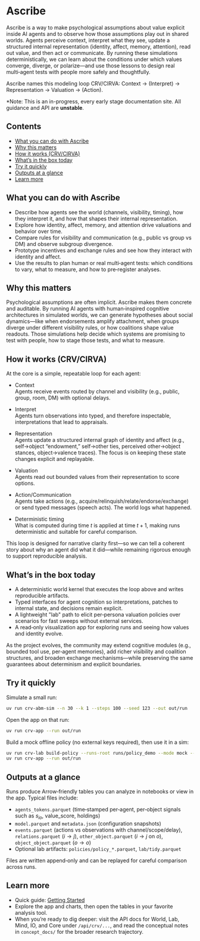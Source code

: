 # Ascribe

Ascribe is a way to make psychological assumptions about value explicit inside AI agents and to observe how those assumptions play out in shared worlds. Agents perceive context, interpret what they see, update a structured internal representation (identity, affect, memory, attention), read out value, and then act or communicate. By running these simulations deterministically, we can learn about the conditions under which values converge, diverge, or polarize&mdash;and use those lessons to design real multi‑agent tests with people more safely and thoughtfully.

Ascribe names this modeling loop CRV/CIRVA: Context → (Interpret) → Representation → Valuation → (Action).

\*Note: This is an in-progress, every early stage documentation site. All guidance and API are **unstable**.

## Contents

- [What you can do with Ascribe](#what-you-can-do-with-ascribe)
- [Why this matters](#why-this-matters)
- [How it works (CRV/CIRVA)](#how-it-works-crvcirva)
- [What’s in the box today](#whats-in-the-box-today)
- [Try it quickly](#try-it-quickly)
- [Outputs at a glance](#outputs-at-a-glance)
- [Learn more](#learn-more)

## What you can do with Ascribe

- Describe how agents see the world (channels, visibility, timing), how they interpret it, and how that shapes their internal representation.
- Explore how identity, affect, memory, and attention drive valuations and behavior over time.
- Compare rules for visibility and communication (e.g., public vs group vs DM) and observe subgroup divergence.
- Prototype incentives and exchange rules and see how they interact with identity and affect.
- Use the results to plan human or real multi‑agent tests: which conditions to vary, what to measure, and how to pre‑register analyses.

## Why this matters

Psychological assumptions are often implicit. Ascribe makes them concrete and auditable. By running AI agents with human‑inspired cognitive architectures in simulated worlds, we can generate hypotheses about social dynamics&mdash;like when endorsements amplify attachment, when groups diverge under different visibility rules, or how coalitions shape value readouts. Those simulations help decide which systems are promising to test with people, how to stage those tests, and what to measure.

## How it works (CRV/CIRVA)

At the core is a simple, repeatable loop for each agent:

- Context  
  Agents receive events routed by channel and visibility (e.g., public, group, room, DM) with optional delays.

- Interpret  
  Agents turn observations into typed, and therefore inspectable, interpretations that lead to appraisals.

- Representation  
  Agents update a structured internal graph of identity and affect (e.g., self→object “endowment,” self→other ties, perceived other→object stances, object→valence traces). The focus is on keeping these state changes explicit and replayable.

- Valuation  
  Agents read out bounded values from their representation to score options.

- Action/Communication  
  Agents take actions (e.g., acquire/relinquish/relate/endorse/exchange) or send typed messages (speech acts). The world logs what happened.

- Deterministic timing  
  What is computed during time $t$ is applied at time $t+1$, making runs deterministic and suitable for careful comparison.

This loop is designed for narrative clarity first&mdash;so we can tell a coherent story about why an agent did what it did&mdash;while remaining rigorous enough to support reproducible analysis.

## What’s in the box today

- A deterministic world kernel that executes the loop above and writes reproducible artifacts.
- Typed interfaces for agent cognition so interpretations, patches to internal state, and decisions remain explicit.
- A lightweight "lab" path to elicit per‑persona valuation policies over scenarios for fast sweeps without external services.
- A read‑only visualization app for exploring runs and seeing how values and identity evolve.

As the project evolves, the community may extend cognitive modules (e.g., bounded tool use, per‑agent memories), add richer visibility and coalition structures, and broaden exchange mechanisms—while preserving the same guarantees about determinism and explicit boundaries.

## Try it quickly

Simulate a small run:

```bash
uv run crv-abm-sim --n 30 --k 1 --steps 100 --seed 123 --out out/run
```

Open the app on that run:

```bash
uv run crv-app --run out/run
```

Build a mock offline policy (no external keys required), then use it in a sim:

```bash
uv run crv-lab build-policy --runs-root runs/policy_demo --mode mock --persona persona_baseline --model gpt-4o
uv run crv-app --run out/run
```

## Outputs at a glance

Runs produce Arrow‑friendly tables you can analyze in notebooks or view in the app. Typical files include:

- `agents_tokens.parquet` (time‑stamped per‑agent, per‑object signals such as $s_{io}$, value_score, holdings)
- `model.parquet` and `metadata.json` (configuration snapshots)
- `events.parquet` (actions vs observations with channel/scope/delay), `relations.parquet` ($i\to j$), `other_object.parquet` ($i\to j$ on $o$), `object_object.parquet` ($o\to o$)
- Optional lab artifacts: `policies/policy_*.parquet`, `lab/tidy.parquet`

Files are written append‑only and can be replayed for careful comparison across runs.

## Learn more

- Quick guide: [Getting Started](guide/getting-started.md)
- Explore the app and charts, then open the tables in your favorite analysis tool.
- When you’re ready to dig deeper: visit the API docs for World, Lab, Mind, IO, and Core under `/api/crv/...`, and read the conceptual notes in `concept_docs/` for the broader research trajectory.
